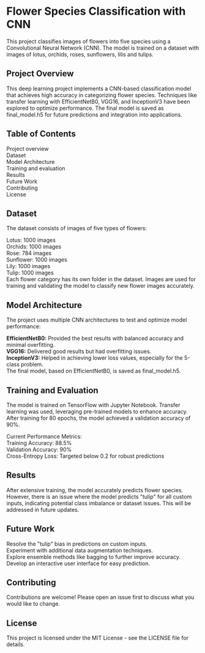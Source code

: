 # Flower Species Classification with CNN
This project classifies images of flowers into five species using a Convolutional Neural Network (CNN). The model is trained on a dataset with images of lotus, orchids, roses, sunflowers, lilis and tulips.

## Project Overview
This deep learning project implements a CNN-based classification model that achieves high accuracy in categorizing flower species. Techniques like transfer learning with EfficientNetB0, VGG16, and InceptionV3 have been explored to optimize performance. The final model is saved as final_model.h5 for future predictions and integration into applications.

## Table of Contents
Project overview  
Dataset  
Model Architecture  
Training and evaluation  
Results  
Future Work  
Contributing  
License  

## Dataset
The dataset consists of images of five types of flowers:

Lotus: 1000 images  
Orchids: 1000 images  
Rose: 784 images  
Sunflower: 1000 images  
Lily: 1000 images  
Tulip: 1000 images  
Each flower category has its own folder in the dataset. Images are used for training and validating the model to classify new flower images accurately.  

## Model Architecture
The project uses multiple CNN architectures to test and optimize model performance:

**EfficientNetB0:** Provided the best results with balanced accuracy and minimal overfitting.  
**VGG16:** Delivered good results but had overfitting issues.  
**InceptionV3:** Helped in achieving lower loss values, especially for the 5-class problem.  
The final model, based on EfficientNetB0, is saved as final_model.h5.  

## Training and Evaluation
The model is trained on TensorFlow with Jupyter Notebook. Transfer learning was used, leveraging pre-trained models to enhance accuracy. After training for 80 epochs, the model achieved a validation accuracy of 90%.

Current Performance Metrics:  
Training Accuracy: 88.5%  
Validation Accuracy: 90%  
Cross-Entropy Loss: Targeted below 0.2 for robust predictions  

## Results
After extensive training, the model accurately predicts flower species. However, there is an issue where the model predicts "tulip" for all custom inputs, indicating potential class imbalance or dataset issues. This will be addressed in future updates.

## Future Work
Resolve the "tulip" bias in predictions on custom inputs.  
Experiment with additional data augmentation techniques.  
Explore ensemble methods like bagging to further improve accuracy.  
Develop an interactive user interface for easy prediction.  

## Contributing
Contributions are welcome! Please open an issue first to discuss what you would like to change.

## License
This project is licensed under the MIT License - see the LICENSE file for details.
